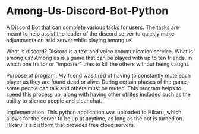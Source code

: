 # Among-Us-Discord-Bot-Python
A Discord Bot that can complete various tasks for users.
The tasks are meant to help assist the leader of the discord server to quickly make adjustments on said server while playing among us.

What is discord? 
Discord is a text and voice communication service.
What is among us?
Among us is a game that can be played with up to ten friends, in which one traitor or "imposter" tries to kill the others without being caught.

Purpose of program:
My friend was tired of having to constantly mute each player as they are found dead or alive. During certain phases of the game, some people can talk and others must be muted. This program helps to speed this process up, along with having other utilites included such as the ability to silence people and clear chat.

Implementation:
This python application was uploaded to Hikaru, which allows for the server to be up at anytime, as long as the bot is turned on.
Hikaru is a platform that provides free cloud servers.
